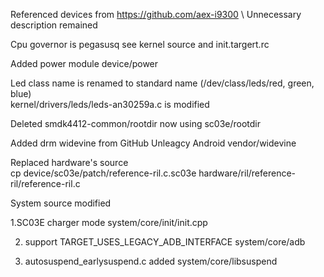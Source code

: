 
Referenced devices from https://github.com/aex-i9300 \\
Unnecessary description remained 

Cpu governor is pegasusq 
  see kernel source and init.targert.rc 

Added power module 
   device/power 

Led class name is renamed to standard name (/dev/class/leds/red, green, blue)  
   kernel/drivers/leds/leds-an30259a.c is modified 

Deleted smdk4412-common/rootdir 
   now using sc03e/rootdir 

Added drm widevine from GitHub Unleagcy Android vendor/widevine 

Replaced hardware's source  
  cp device/sc03e/patch/reference-ril.c.sc03e  hardware/ril/reference-ril/reference-ril.c  

System source modified 

 1.SC03E charger mode 
  system/core/init/init.cpp 

 2. support TARGET_USES_LEGACY_ADB_INTERFACE 
  system/core/adb 

 3. autosuspend_earlysuspend.c added 
  system/core/libsuspend 
